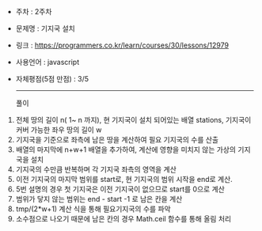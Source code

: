* 주차 : 2주차
* 문제명 : 기지국 설치
* 링크 : https://programmers.co.kr/learn/courses/30/lessons/12979
* 사용언어 : javascript
* 자체평점(5점 만점) : 3/5

  ---

  풀이

1. 전체 땅의 길이 n( 1~ n 까지), 현 기지국이 설치 되어있는 배열 stations, 기지국이 커버 가능한 좌우 땅의 길이 w
2. 기지국을 기준으로 좌측에 남은 땅을 계산하여 필요 기지국의 수를 산출
3. 배열의 마지막에 n+w+1 배열을 추가하여, 계산에 영향을 미치지 않는 가상의 기지국을 설치
4. 기지국의 수만큼 반복하며 각 기지국 좌측의 영역을 계산
5. 이전 기지국의 마지막 범위를 start로, 현 기지국의 범위 시작을 end로 계산.
6. 5번 설명의 경우 첫 기지국은 이전 기지국이 없으므로 start를 0으로 계산
7. 범위가 닿지 않는 범위는 end - start -1 로 남은 칸을 계산
8. tmp/(2*w+1) 계산 식을 통해 필요기지국의 수를 파악
9. 소수점으로 나오기 때문에 남은 칸의 경우 Math.ceil 함수를 통해 올림 처리
